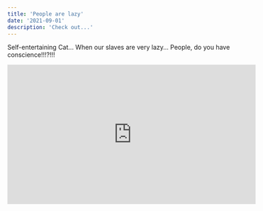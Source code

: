 ```yaml
---
title: 'People are lazy'
date: '2021-09-01'
description: 'Check out...'
---
```


Self-entertaining Cat... When our slaves are very lazy... People, do you have conscience!!!?!!!

<iframe src="https://www.facebook.com/plugins/video.php?height=314&href=https%3A%2F%2Fwww.facebook.com%2F2furrybandits%2Fvideos%2F582142439192116%2F&show_text=false&width=560&t=0" width="560" height="314" style="border:none;overflow:hidden" scrolling="no" frameborder="0" allowfullscreen="true" allow="autoplay; clipboard-write; encrypted-media; picture-in-picture; web-share" allowFullScreen="true"></iframe>
